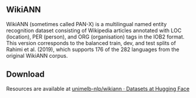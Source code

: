 ## WikiANN

WikiANN (sometimes called PAN-X) is a multilingual named entity recognition dataset consisting of Wikipedia articles annotated with LOC (location), PER (person), and ORG (organisation) tags in the IOB2 format. This version corresponds to the balanced train, dev, and test splits of Rahimi et al. (2019), which supports 176 of the 282 languages from the original WikiANN corpus.

## Download

Resources are available at [unimelb-nlp/wikiann · Datasets at Hugging Face](https://huggingface.co/datasets/unimelb-nlp/wikiann)
